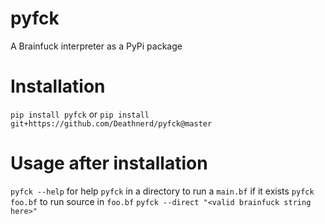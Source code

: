 # pyfck
A Brainfuck interpreter as a PyPi package

# Installation 
`pip install pyfck` or `pip install git+https://github.com/Deathnerd/pyfck@master`

# Usage after installation
`pyfck --help` for help
`pyfck` in a directory to run a `main.bf` if it exists
`pyfck foo.bf` to run source in `foo.bf`
`pyfck --direct "<valid brainfuck string here>"`